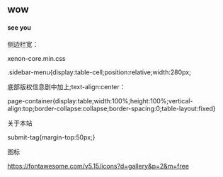 ## wow

#### see you

侧边栏宽：

xenon-core.min.css

.sidebar-menu{display:table-cell;position:relative;width:280px;



底部版权信息剧中加上;text-align:center：

page-container{display:table;width:100%;height:100%;vertical-align:top;border-collapse:collapse;border-spacing:0;table-layout:fixed}



关于本站

submit-tag{margin-top:50px;}



图标

https://fontawesome.com/v5.15/icons?d=gallery&p=2&m=free

